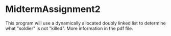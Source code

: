 # MidtermAssignment2
This program will use a dynamically allocated doubly linked list to determine what "soldier" is not "killed". More information in the pdf file. 
